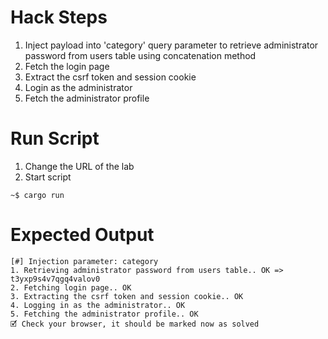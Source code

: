 # Hack Steps

1. Inject payload into 'category' query parameter to retrieve administrator password from users table using concatenation method
2. Fetch the login page
3. Extract the csrf token and session cookie
4. Login as the administrator
5. Fetch the administrator profile

# Run Script

1. Change the URL of the lab
2. Start script

```
~$ cargo run
```

# Expected Output

```
[#] Injection parameter: category
1. Retrieving administrator password from users table.. OK => t3yxp9s4v7qgq4valov0
2. Fetching login page.. OK
3. Extracting the csrf token and session cookie.. OK
4. Logging in as the administrator.. OK
5. Fetching the administrator profile.. OK
🗹 Check your browser, it should be marked now as solved
```
